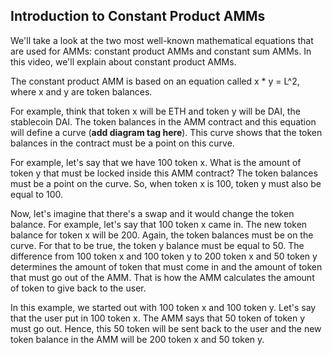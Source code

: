 ## Introduction to Constant Product AMMs

We'll take a look at the two most well-known mathematical equations that are used for AMMs: constant product AMMs and constant sum AMMs. In this video, we'll explain about constant product AMMs.

The constant product AMM is based on an equation called x * y = L^2, where x and y are token balances.

For example, think that token x will be ETH and token y will be DAI, the stablecoin DAI. The token balances in the AMM contract and this equation will define a curve (**add diagram tag here**). This curve shows that the token balances in the contract must be a point on this curve.

For example, let's say that we have 100 token x. What is the amount of token y that must be locked inside this AMM contract? The token balances must be a point on the curve. So, when token x is 100, token y must also be equal to 100.

Now, let's imagine that there's a swap and it would change the token balance. For example, let's say that 100 token x came in. The new token balance for token x will be 200. Again, the token balances must be on the curve. For that to be true, the token y balance must be equal to 50. The difference from 100 token x and 100 token y to 200 token x and 50 token y determines the amount of token that must come in and the amount of token that must go out of the AMM. That is how the AMM calculates the amount of token to give back to the user. 

In this example, we started out with 100 token x and 100 token y. Let's say that the user put in 100 token x. The AMM says that 50 token of token y must go out. Hence, this 50 token will be sent back to the user and the new token balance in the AMM will be 200 token x and 50 token y. 
